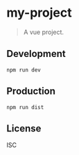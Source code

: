 # my-project
> A vue project.

## Development

```shell
npm run dev
```

## Production
```
npm run dist
```

## License
ISC
